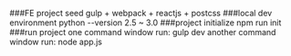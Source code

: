 ###FE project seed
    gulp + webpack + reactjs + postcss
###local dev environment
    python --version    2.5 ~ 3.0
###project initialize
    npm run init
###run project
    one command window run: gulp dev
    another command window run: node app.js